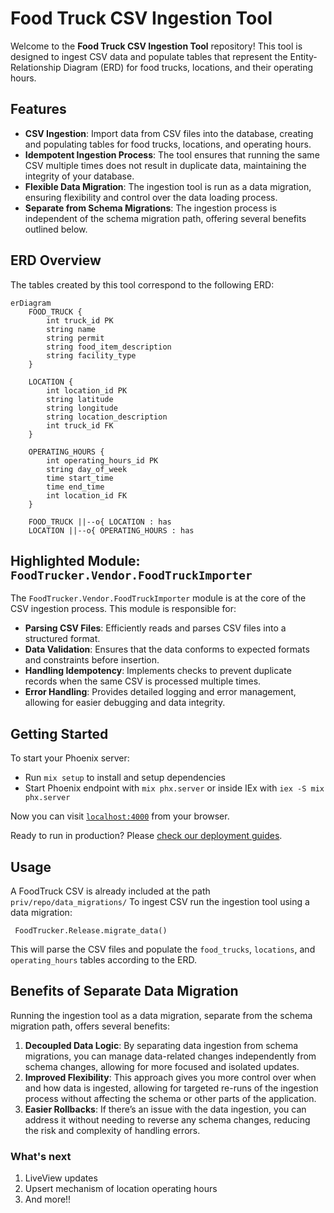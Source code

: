 # Food Truck CSV Ingestion Tool

Welcome to the **Food Truck CSV Ingestion Tool** repository! This tool is designed to ingest CSV data and populate tables that represent the Entity-Relationship Diagram (ERD) for food trucks, locations, and their operating hours.

## Features

- **CSV Ingestion**: Import data from CSV files into the database, creating and populating tables for food trucks, locations, and operating hours.
- **Idempotent Ingestion Process**: The tool ensures that running the same CSV multiple times does not result in duplicate data, maintaining the integrity of your database.
- **Flexible Data Migration**: The ingestion tool is run as a data migration, ensuring flexibility and control over the data loading process.
- **Separate from Schema Migrations**: The ingestion process is independent of the schema migration path, offering several benefits outlined below.

## ERD Overview

The tables created by this tool correspond to the following ERD:

```mermaid
erDiagram
    FOOD_TRUCK {
        int truck_id PK
        string name
        string permit
        string food_item_description
        string facility_type
    }

    LOCATION {
        int location_id PK
        string latitude
        string longitude
        string location_description
        int truck_id FK
    }

    OPERATING_HOURS {
        int operating_hours_id PK
        string day_of_week
        time start_time
        time end_time
        int location_id FK
    }

    FOOD_TRUCK ||--o{ LOCATION : has
    LOCATION ||--o{ OPERATING_HOURS : has

```

## Highlighted Module: `FoodTrucker.Vendor.FoodTruckImporter`

The `FoodTrucker.Vendor.FoodTruckImporter` module is at the core of the CSV ingestion process. This module is responsible for:

- **Parsing CSV Files**: Efficiently reads and parses CSV files into a structured format.
- **Data Validation**: Ensures that the data conforms to expected formats and constraints before insertion.
- **Handling Idempotency**: Implements checks to prevent duplicate records when the same CSV is processed multiple times.
- **Error Handling**: Provides detailed logging and error management, allowing for easier debugging and data integrity.

## Getting Started

To start your Phoenix server:

- Run `mix setup` to install and setup dependencies
- Start Phoenix endpoint with `mix phx.server` or inside IEx with `iex -S mix phx.server`

Now you can visit [`localhost:4000`](http://localhost:4000) from your browser.

Ready to run in production? Please [check our deployment guides](https://hexdocs.pm/phoenix/deployment.html).

## Usage

A FoodTruck CSV is already included at the path `priv/repo/data_migrations/`
To ingest CSV run the ingestion tool using a data migration:

```
 FoodTrucker.Release.migrate_data()
```

This will parse the CSV files and populate the `food_trucks`, `locations`, and `operating_hours` tables according to the ERD.

## Benefits of Separate Data Migration

Running the ingestion tool as a data migration, separate from the schema migration path, offers several benefits:

1. **Decoupled Data Logic**: By separating data ingestion from schema migrations, you can manage data-related changes independently from schema changes, allowing for more focused and isolated updates.
2. **Improved Flexibility**: This approach gives you more control over when and how data is ingested, allowing for targeted re-runs of the ingestion process without affecting the schema or other parts of the application.
3. **Easier Rollbacks**: If there’s an issue with the data ingestion, you can address it without needing to reverse any schema changes, reducing the risk and complexity of handling errors.

### What's next

1. LiveView updates
2. Upsert mechanism of location operating hours
3. And more!!
